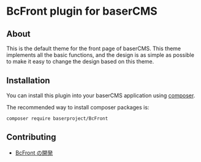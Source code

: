 # BcFront plugin for baserCMS

## About
This is the default theme for the front page of baserCMS.
This theme implements all the basic functions, and the design is as simple as possible to make it easy to change the design based on this theme.

## Installation

You can install this plugin into your baserCMS application using [composer](https://getcomposer.org).

The recommended way to install composer packages is:

```
composer require baserproject/BcFront
```

## Contributing
- [BcFront の開発](https://baserproject.github.io/5/core_theme/front_theme)


